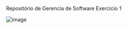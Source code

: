 Repositório de Gerencia de Software
Exercicio 1 

![image](https://github.com/user-attachments/assets/6fab40c5-da80-462d-9246-a45ae0159f56)
